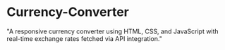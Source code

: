 # Currency-Converter
"A responsive currency converter using HTML, CSS, and JavaScript with real-time exchange rates fetched via API integration."

